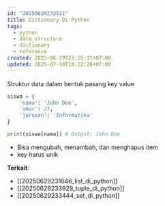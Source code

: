 ```yaml
---
id: "20250629232511"
title: Dictionary Di Python
tags:
  - python
  - data_structure
  - dictionary
  - reference
created: 2025-06-29T23:25:11+07:00
updated: 2025-07-10T18:22:26+07:00
---
```


Struktur data dalam bentuk pasang key value

```python
siswa = {
	'nama': 'John Doe',
	'umur': 27,
	'jurusan': 'Informatika'
}

print(siswa[nama]) # Output: John Doe
```

- Bisa mengubah, menambah, dan menghapus item
- key harus unik

**Terkait**:

- [[20250629231646_list_di_python]]
- [[20250629233929_tuple_di_python]]
- [[20250629233444_set_di_python]]

